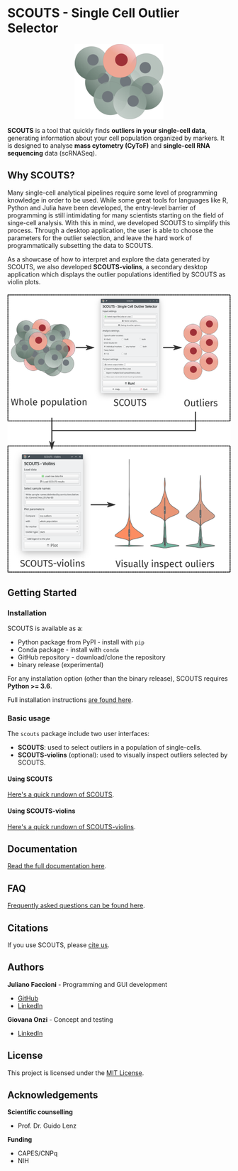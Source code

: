 # SCOUTS - Single Cell Outlier Selector
<p align="middle">
<img src="doc/_static/icons/scouts_icon_small.png" alt="SCOUTS icon">
</p>

**SCOUTS** is a tool that quickly finds **outliers in your single-cell data**, generating information about your cell population organized by markers. It is designed to analyse **mass cytometry (CyToF)** and **single-cell RNA sequencing** data (scRNASeq).

## Why SCOUTS?
Many single-cell analytical pipelines require some level of programming knowledge in order to be used. While some great tools for languages like R, Python and Julia have been developed, the entry-level barrier of programming is still intimidating for many scientists starting on the field of singe-cell analysis. With this in mind, we developed SCOUTS to simplify this process. Through a desktop application, the user is able to choose the parameters for the outlier selection, and leave the hard work of programmatically subsetting the data to SCOUTS.

As a showcase of how to interpret and explore the data generated by SCOUTS, we also developed **SCOUTS-violins**, a secondary desktop application which displays the outlier populations identified by SCOUTS as violin plots.

<p align="middle">
<img src="doc/_static/scouts_workflow.png" alt="SCOUTS basic workflow">
</p>

## Getting Started
### Installation
SCOUTS is available as a:

* Python package from PyPI - install with `pip`
* Conda package - install with `conda`
* GitHub repository - download/clone the repository
* binary release (experimental)

For any installation option (other than the binary release), SCOUTS requires **Python >= 3.6**.

Full installation instructions [are found here](https://scouts.readthedocs.io/en/master/install.html).

### Basic usage
The `scouts` package include two user interfaces:
* **SCOUTS**: used to select outliers in a population of single-cells.
* **SCOUTS-violins** (optional): used to visually inspect outliers selected by SCOUTS.

#### Using SCOUTS
[Here's a quick rundown of SCOUTS](https://scouts.readthedocs.io/en/master/start.html#using-scouts).

#### Using SCOUTS-violins
[Here's a quick rundown of SCOUTS-violins](https://scouts.readthedocs.io/en/master/start.html#using-scouts-violins).

## Documentation
[Read the full documentation here](https://scouts.readthedocs.io/en/master/).

## FAQ
[Frequently asked questions can be found here](https://scouts.readthedocs.io/en/master/faq.html).

## Citations
If you use SCOUTS, please [cite us](http://www.ufrgs.br/labsinal/).

## Authors
**Juliano Faccioni** - Programming and GUI development
* [GitHub](https://github.com/jfaccioni)
* [LinkedIn](https://www.linkedin.com/in/juliano-faccioni-9b2133167)

**Giovana Onzi** - Concept and testing
* [LinkedIn](https://www.linkedin.com/in/giovana-onzi-ba222895/)

## License
This project is licensed under the [MIT License](LICENSE.md).

## Acknowledgements
**Scientific counselling**
* Prof. Dr. Guido Lenz

**Funding**
* CAPES/CNPq
* NIH
